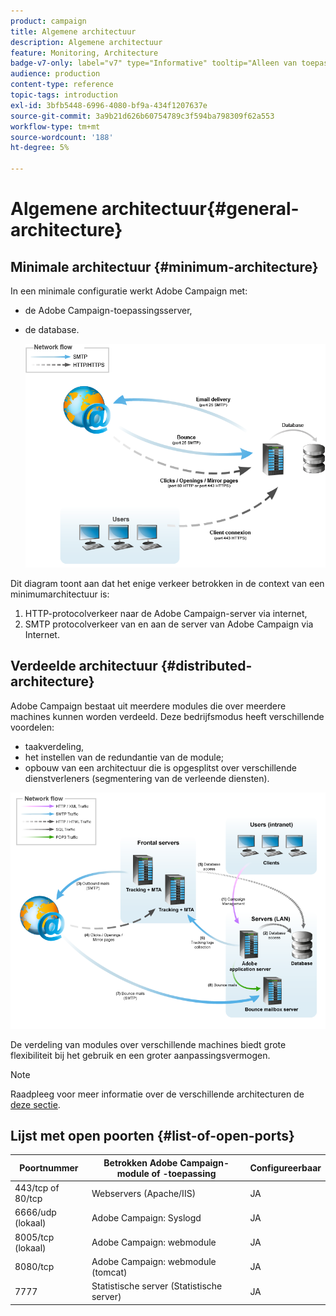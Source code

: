 ```yaml
---
product: campaign
title: Algemene architectuur
description: Algemene architectuur
feature: Monitoring, Architecture
badge-v7-only: label="v7" type="Informative" tooltip="Alleen van toepassing op Campaign Classic v7"
audience: production
content-type: reference
topic-tags: introduction
exl-id: 3bfb5448-6996-4080-bf9a-434f1207637e
source-git-commit: 3a9b21d626b60754789c3f594ba798309f62a553
workflow-type: tm+mt
source-wordcount: '188'
ht-degree: 5%

---
```


# Algemene architectuur{#general-architecture}



## Minimale architectuur {#minimum-architecture}

In een minimale configuratie werkt Adobe Campaign met:

* de Adobe Campaign-toepassingsserver,
* de database.

  ![](assets/formation_exploitation.png)

Dit diagram toont aan dat het enige verkeer betrokken in de context van een minimumarchitectuur is:

1. HTTP-protocolverkeer naar de Adobe Campaign-server via internet,
1. SMTP protocolverkeer van en aan de server van Adobe Campaign via Internet.

## Verdeelde architectuur {#distributed-architecture}

Adobe Campaign bestaat uit meerdere modules die over meerdere machines kunnen worden verdeeld. Deze bedrijfsmodus heeft verschillende voordelen:

* taakverdeling,
* het instellen van de redundantie van de module;
* opbouw van een architectuur die is opgesplitst over verschillende dienstverleners (segmentering van de verleende diensten).

![](assets/architecturerepartie.png)

De verdeling van modules over verschillende machines biedt grote flexibiliteit bij het gebruik en een groter aanpassingsvermogen.

>[!NOTE]
>
>Raadpleeg voor meer informatie over de verschillende architecturen de [deze sectie](../../installation/using/general-architecture.md).

## Lijst met open poorten {#list-of-open-ports}

| Poortnummer | Betrokken Adobe Campaign-module of -toepassing | Configureerbaar |
|---|---|---|
| 443/tcp of 80/tcp | Webservers (Apache/IIS) | JA |
| 6666/udp (lokaal) | Adobe Campaign: Syslogd | JA |
| 8005/tcp (lokaal) | Adobe Campaign: webmodule | JA |
| 8080/tcp | Adobe Campaign: webmodule (tomcat) | JA |
| 7777 | Statistische server (Statistische server) | JA |
